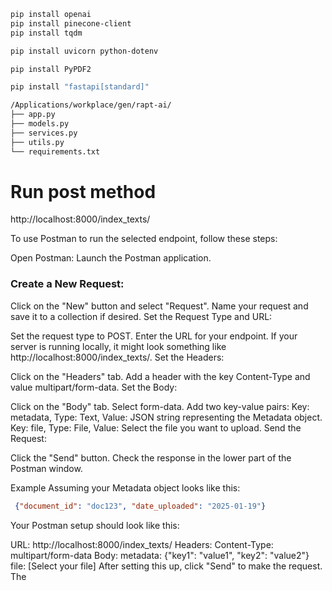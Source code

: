 ```bash
pip install openai
pip install pinecone-client
pip install tqdm

pip install uvicorn python-dotenv 

pip install PyPDF2

pip install "fastapi[standard]"
```


```bash
/Applications/workplace/gen/rapt-ai/
├── app.py
├── models.py
├── services.py
├── utils.py
└── requirements.txt
```


# Run post method
http://localhost:8000/index_texts/

To use Postman to run the selected endpoint, follow these steps:

Open Postman: Launch the Postman application.

### Create a New Request:

Click on the "New" button and select "Request".
Name your request and save it to a collection if desired.
Set the Request Type and URL:

Set the request type to POST.
Enter the URL for your endpoint. If your server is running locally, it might look something like http://localhost:8000/index_texts/.
Set the Headers:

Click on the "Headers" tab.
Add a header with the key Content-Type and value multipart/form-data.
Set the Body:

Click on the "Body" tab.
Select form-data.
Add two key-value pairs:
Key: metadata, Type: Text, Value: JSON string representing the Metadata object.
Key: file, Type: File, Value: Select the file you want to upload.
Send the Request:

Click the "Send" button.
Check the response in the lower part of the Postman window.


Example
Assuming your Metadata object looks like this:

```json
 {"document_id": "doc123", "date_uploaded": "2025-01-19"}
```
Your Postman setup should look like this:

URL: http://localhost:8000/index_texts/
Headers:
Content-Type: multipart/form-data
Body:
metadata: {"key1": "value1", "key2": "value2"}
file: [Select your file]
After setting this up, click "Send" to make the request. The